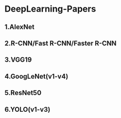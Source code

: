 # DeepLearning-Papers

## 1.AlexNet

## 2.R-CNN/Fast R-CNN/Faster R-CNN


## 3.VGG19


## 4.GoogLeNet(v1-v4)


## 5.ResNet50


## 6.YOLO(v1-v3)
